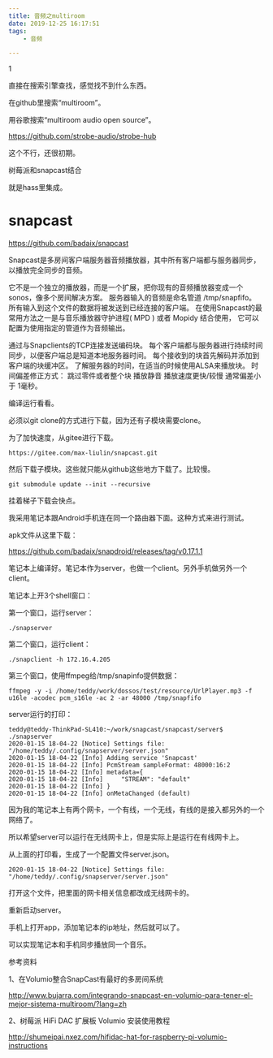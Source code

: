 ```yaml
---
title: 音频之multiroom
date: 2019-12-25 16:17:51
tags:
	- 音频

---
```


1

直接在搜索引擎查找，感觉找不到什么东西。

在github里搜索“multiroom”。

用谷歌搜索“multiroom audio open source”。

https://github.com/strobe-audio/strobe-hub

这个不行，还很初期。

树莓派和snapcast结合

就是hass里集成。



# snapcast

https://github.com/badaix/snapcast

Snapcast是多房间客户端服务器音频播放器，其中所有客户端都与服务器同步，以播放完全同步的音频。 

它不是一个独立的播放器，而是一个扩展，把你现有的音频播放器变成一个 sonos，像多个房间解决方案。 
服务器输入的音频是命名管道 /tmp/snapfifo。 
所有输入到这个文件的数据将被发送到已经连接的客户端。 
在使用Snapcast的最常用方法之一是与音乐播放器守护进程( MPD ) 或者 Mopidy 结合使用，
它可以配置为使用指定的管道作为音频输出。

通过与Snapclients的TCP连接发送编码块。 
每个客户端都与服务器进行持续时间同步，以便客户端总是知道本地服务器时间。 
每个接收到的块首先解码并添加到客户端的块缓冲区。 
了解服务器的时间，在适当的时候使用ALSA来播放块。 
时间偏差修正方式：
	跳过零件或者整个块
	播放静音
	播放速度更快/较慢
	通常偏差小于 1毫秒。



编译运行看看。

必须以git clone的方式进行下载，因为还有子模块需要clone。

为了加快速度，从gitee进行下载。

```
https://gitee.com/max-liulin/snapcast.git
```

然后下载子模块。这些就只能从github这些地方下载了。比较慢。

```
git submodule update --init --recursive
```

挂着梯子下载会快点。

我采用笔记本跟Android手机连在同一个路由器下面。这种方式来进行测试。

apk文件从这里下载：

https://github.com/badaix/snapdroid/releases/tag/v0.17.1.1

笔记本上编译好。笔记本作为server，也做一个client。另外手机做另外一个client。

笔记本上开3个shell窗口：

第一个窗口，运行server：

```
./snapserver 
```

第二个窗口，运行client：

```
./snapclient -h 172.16.4.205
```

第三个窗口，使用ffmpeg给/tmp/snapinfo提供数据：

```
ffmpeg -y -i /home/teddy/work/dossos/test/resource/UrlPlayer.mp3 -f u16le -acodec pcm_s16le -ac 2 -ar 48000 /tmp/snapfifo
```

server运行的打印：

```
teddy@teddy-ThinkPad-SL410:~/work/snapcast/snapcast/server$ ./snapserver 
2020-01-15 18-04-22 [Notice] Settings file: "/home/teddy/.config/snapserver/server.json"
2020-01-15 18-04-22 [Info] Adding service 'Snapcast'
2020-01-15 18-04-22 [Info] PcmStream sampleFormat: 48000:16:2
2020-01-15 18-04-22 [Info] metadata={
2020-01-15 18-04-22 [Info]     "STREAM": "default"
2020-01-15 18-04-22 [Info] }
2020-01-15 18-04-22 [Info] onMetaChanged (default)
```

因为我的笔记本上有两个网卡，一个有线，一个无线，有线的是接入都另外的一个网络了。

所以希望server可以运行在无线网卡上，但是实际上是运行在有线网卡上。

从上面的打印看，生成了一个配置文件server.json。

```
2020-01-15 18-04-22 [Notice] Settings file: "/home/teddy/.config/snapserver/server.json"
```

打开这个文件，把里面的网卡相关信息都改成无线网卡的。

重新启动server。

手机上打开app，添加笔记本的ip地址，然后就可以了。

可以实现笔记本和手机同步播放同一个音乐。



参考资料

1、在Volumio整合SnapCast有最好的多房间系统

http://www.bujarra.com/integrando-snapcast-en-volumio-para-tener-el-mejor-sistema-multiroom/?lang=zh

2、树莓派 HiFi DAC 扩展板 Volumio 安装使用教程

http://shumeipai.nxez.com/hifidac-hat-for-raspberry-pi-volumio-instructions